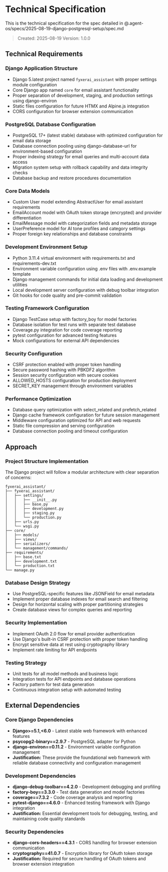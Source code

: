 # Technical Specification

This is the technical specification for the spec detailed in @.agent-os/specs/2025-08-19-django-postgresql-setup/spec.md

> Created: 2025-08-19
> Version: 1.0.0

## Technical Requirements

### Django Application Structure
- Django 5.latest project named `fyxerai_assistant` with proper settings module configuration
- Core Django app named `core` for email assistant functionality  
- Proper separation of development, staging, and production settings using django-environ
- Static files configuration for future HTMX and Alpine.js integration
- CORS configuration for browser extension communication

### PostgreSQL Database Configuration
- PostgreSQL 17+ (latest stable) database with optimized configuration for email data storage
- Database connection pooling using django-database-url for environment-based configuration
- Proper indexing strategy for email queries and multi-account data access
- Migration system setup with rollback capability and data integrity checks
- Database backup and restore procedures documentation

### Core Data Models
- Custom User model extending AbstractUser for email assistant requirements
- EmailAccount model with OAuth token storage (encrypted) and provider differentiation
- EmailMessage model with categorization fields and metadata storage
- UserPreference model for AI tone profiles and category settings
- Proper foreign key relationships and database constraints

### Development Environment Setup
- Python 3.11.4 virtual environment with requirements.txt and requirements-dev.txt
- Environment variable configuration using .env files with .env.example template
- Django management commands for initial data loading and development utilities
- Local development server configuration with debug toolbar integration
- Git hooks for code quality and pre-commit validation

### Testing Framework Configuration
- Django TestCase setup with factory_boy for model factories
- Database isolation for test runs with separate test database
- Coverage.py integration for code coverage reporting
- pytest configuration for advanced testing features
- Mock configurations for external API dependencies

### Security Configuration
- CSRF protection enabled with proper token handling
- Secure password hashing with PBKDF2 algorithm
- Session security configuration with secure cookies
- ALLOWED_HOSTS configuration for production deployment
- SECRET_KEY management through environment variables

### Performance Optimization
- Database query optimization with select_related and prefetch_related
- Django cache framework configuration for future session management
- Middleware configuration optimized for API and web requests
- Static file compression and serving configuration
- Database connection pooling and timeout configuration

## Approach

### Project Structure Implementation
The Django project will follow a modular architecture with clear separation of concerns:

```
fyxerai_assistant/
├── fyxerai_assistant/
│   ├── settings/
│   │   ├── __init__.py
│   │   ├── base.py
│   │   ├── development.py
│   │   ├── staging.py
│   │   └── production.py
│   ├── urls.py
│   └── wsgi.py
├── core/
│   ├── models/
│   ├── views/
│   ├── serializers/
│   └── management/commands/
├── requirements/
│   ├── base.txt
│   ├── development.txt
│   └── production.txt
└── manage.py
```

### Database Design Strategy
- Use PostgreSQL-specific features like JSONField for email metadata
- Implement proper database indexes for email search and filtering
- Design for horizontal scaling with proper partitioning strategies
- Create database views for complex queries and reporting

### Security Implementation
- Implement OAuth 2.0 flow for email provider authentication
- Use Django's built-in CSRF protection with proper token handling
- Encrypt sensitive data at rest using cryptography library
- Implement rate limiting for API endpoints

### Testing Strategy
- Unit tests for all model methods and business logic
- Integration tests for API endpoints and database operations
- Factory pattern for test data generation
- Continuous integration setup with automated testing

## External Dependencies

### Core Django Dependencies
- **Django>=5.1,<6.0** - Latest stable web framework with enhanced features
- **psycopg2-binary==2.9.7** - PostgreSQL adapter for Python
- **django-environ==0.11.2** - Environment variable configuration management
- **Justification:** These provide the foundational web framework with reliable database connectivity and configuration management

### Development Dependencies  
- **django-debug-toolbar==4.2.0** - Development debugging and profiling
- **factory-boy==3.3.0** - Test data generation and model factories
- **coverage==7.3.2** - Code coverage analysis and reporting
- **pytest-django==4.6.0** - Enhanced testing framework with Django integration
- **Justification:** Essential development tools for debugging, testing, and maintaining code quality standards

### Security Dependencies
- **django-cors-headers==4.3.1** - CORS handling for browser extension communication
- **cryptography==41.0.7** - Encryption library for OAuth token storage
- **Justification:** Required for secure handling of OAuth tokens and browser extension integration